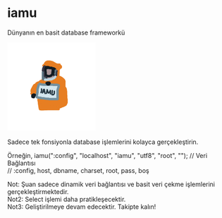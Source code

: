 # iamu
Dünyanın en basit database frameworkü

<img src="https://github.com/ugurkilci/iamu/blob/master/res/iamu.logo.jpg?raw=true" style="width:200px;height:200px;"/>

Sadece tek fonsiyonla database işlemlerini kolayca gerçekleştirin.

Örneğin,
iamu(":config", "localhost", "iamu", "utf8", "root", ""); // Veri Bağlantısı <br />
// :config, host, dbname, charset, root, pass, boş <br />

Not: Şuan sadece dinamik veri bağlantısı ve basit veri çekme işlemlerini gerçekleştirmektedir.<br />
Not2: Select işlemi daha pratikleşecektir.<br />
Not3: Geliştirilmeye devam edecektir. Takipte kalın!<br />
